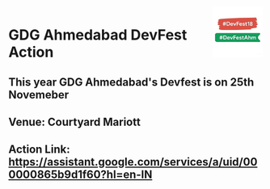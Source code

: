 <img src="/assets/gdgahm-aog-small-logo.jpg" alt="DevFest Logo" height="100" align="right" />

# GDG Ahmedabad DevFest Action

## This year GDG Ahmedabad's Devfest is on 25th Novemeber

## Venue: Courtyard Mariott

## Action Link: https://assistant.google.com/services/a/uid/000000865b9d1f60?hl=en-IN
